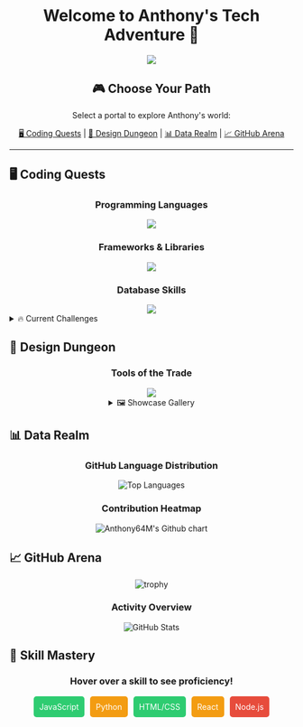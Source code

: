 <h1 align="center">Welcome to Anthony's Tech Adventure 🚀</h1>

<p align="center">
  <a href="https://github.com/DenverCoder1/readme-typing-svg"><img src="https://readme-typing-svg.herokuapp.com?lines=Full-Stack+Developer;AI+Enthusiast;Game+Developer;Tech+Explorer&center=true&width=500&height=50&font=georgia"></a>
</p>

<div align="center">
  <h2>🎮 Choose Your Path</h2>
  <p>Select a portal to explore Anthony's world:</p>
  <a href="#coding-quests">🖥️ Coding Quests</a> | 
  <a href="#design-dungeon">🎨 Design Dungeon</a> | 
  <a href="#data-realm">📊 Data Realm</a> | 
  <a href="#github-arena">📈 GitHub Arena</a>
</div>

<hr/>

<h2 id="coding-quests">🖥️ Coding Quests</h2>

<div align="center">
  <h3>Programming Languages</h3>
  <img src="https://skillicons.dev/icons?i=js,python,php,html,css" />
  
  <h3>Frameworks & Libraries</h3>
  <img src="https://skillicons.dev/icons?i=react,vue,angular,nodejs,express" />
  
  <h3>Database Skills</h3>
  <img src="https://skillicons.dev/icons?i=mysql,mongodb,sqlite,firebase" />
</div>

<details>
  <summary>🔥 Current Challenges</summary>
  <p align="center">
    <img align="center" src="https://github-readme-streak-stats.herokuapp.com/?user=anthony64M&theme=radical" alt="Anthony64M" />
  </p>
</details>

<h2 id="design-dungeon">🎨 Design Dungeon</h2>

<div align="center">
  <h3>Tools of the Trade</h3>
  <img src="https://skillicons.dev/icons?i=ai,ps,figma,xd" />
  
  <details>
    <summary>🖼️ Showcase Gallery</summary>
    <p>Anthony is crafting a portfolio of stunning visuals. Stay tuned!</p>
  </details>
</div>

<h2 id="data-realm">📊 Data Realm</h2>

<div align="center">
  <h3>GitHub Language Distribution</h3>
  <img src="https://github-readme-stats.vercel.app/api/top-langs/?username=Anthony64M&layout=compact&theme=radical" alt="Top Languages" />
  
  <h3>Contribution Heatmap</h3>
  <img src="https://ghchart.rshah.org/Anthony64M" alt="Anthony64M's Github chart" />
</div>

<h2 id="github-arena">📈 GitHub Arena</h2>

<div align="center">
  <img src="https://github-profile-trophy.vercel.app/?username=Anthony64M&theme=darkhub&no-frame=true&row=1&column=6" alt="trophy" />
  
  <h3>Activity Overview</h3>
  <img src="https://github-readme-stats.vercel.app/api?username=Anthony64M&show_icons=true&count_private=true&theme=radical" alt="GitHub Stats" />
</div>

<h2>🌟 Skill Mastery</h2>

<div align="center">
  <h3>Hover over a skill to see proficiency!</h3>
</div>


<style>
  .skill-container {
    display: flex;
    justify-content: center;
    flex-wrap: wrap;
    gap: 10px;
  }
  .skill {
    padding: 10px;
    background-color: #2c3e50;
    border-radius: 5px;
    color: white;
    cursor: pointer;
    transition: all 0.3s ease;
  }
  .skill:hover {
    transform: scale(1.1);
    box-shadow: 0 0 10px rgba(255,255,255,0.5);
  }
  .skill[data-level="Beginner"] { background-color: #e74c3c; }
  .skill[data-level="Intermediate"] { background-color: #f39c12; }
  .skill[data-level="Advanced"] { background-color: #2ecc71; }
</style>

<div class="skill-container">
  <div class="skill" data-level="Advanced" title="Advanced">JavaScript</div>
  <div class="skill" data-level="Intermediate" title="Intermediate">Python</div>
  <div class="skill" data-level="Advanced" title="Advanced">HTML/CSS</div>
  <div class="skill" data-level="Intermediate" title="Intermediate">React</div>
  <div class="skill" data-level="Beginner" title="Beginner">Node.js</div>
</div>
